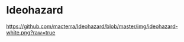 Ideohazard
==========

https://github.com/macterra/Ideohazard/blob/master/img/ideohazard-white.png?raw=true
